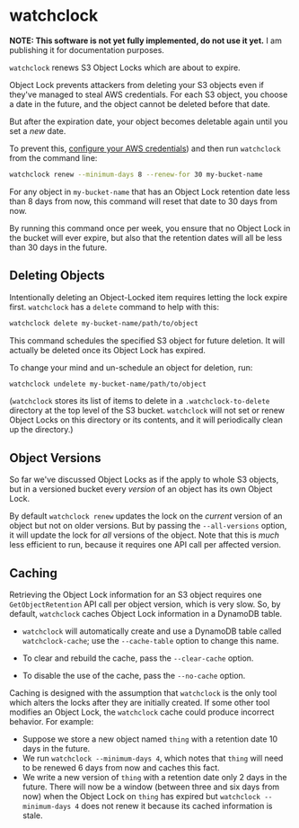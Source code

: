# watchclock

**NOTE: This software is not yet fully implemented, do not use it yet.** I am publishing it for documentation purposes.

`watchclock` renews S3 Object Locks which are about to expire.

Object Lock prevents attackers from deleting your S3 objects even if they've managed to steal AWS credentials. For each S3 object, you choose a date in the future, and the object cannot be deleted before that date. 

But after the expiration date, your object becomes deletable again until you set a _new_ date.

To prevent this, [configure your AWS credentials](https://docs.aws.amazon.com/cli/latest/userguide/cli-chap-configure.html)) and then run `watchclock` from the command line:

```sh
watchclock renew --minimum-days 8 --renew-for 30 my-bucket-name
```

For any object in `my-bucket-name` that has an Object Lock retention date less than 8 days from now, this command will reset that date to 30 days from now.

By running this command once per week, you ensure that no Object Lock in the bucket will ever expire, but also that the retention dates will all be less than 30 days in the future.

## Deleting Objects

Intentionally deleting an Object-Locked item requires letting the lock expire first. `watchclock` has a `delete` command to help with this:

```sh
watchclock delete my-bucket-name/path/to/object
```

This command schedules the specified S3 object for future deletion. It will actually be deleted once its Object Lock has expired.

To change your mind and un-schedule an object for deletion, run:

```sh
watchclock undelete my-bucket-name/path/to/object
```

(`watchclock` stores its list of items to delete in a `.watchclock-to-delete` directory at the top level of the S3 bucket. `watchclock` will not set or renew Object Locks on this directory or its contents, and it will periodically clean up the directory.)

## Object Versions

So far we've discussed Object Locks as if the apply to whole S3 objects, but in a versioned bucket every _version_ of an object has its own Object Lock.

By default `watchclock renew` updates the lock on the _current_ version of an object but not on older versions. But by passing the `--all-versions` option, it will update the lock for _all_ versions of the object. Note that this is _much_ less efficient to run, because it requires one API call per affected version.

## Caching

Retrieving the Object Lock information for an S3 object requires one `GetObjectRetention` API call per object version, which is very slow. So, by default, `watchclock` caches Object Lock information in a DynamoDB table.

- `watchclock` will automatically create and use a DynamoDB table called `watchclock-cache`; use the `--cache-table` option to change this name.

- To clear and rebuild the cache, pass the `--clear-cache` option.

- To disable the use of the cache, pass the `--no-cache` option.

Caching is designed with the assumption that `watchclock` is the only tool which alters the locks after they are initially created. If some other tool modifies an Object Lock, the `watchclock` cache could produce incorrect behavior. For example:

- Suppose we store a new object named `thing` with a retention date 10 days in the future.
- We run `watchclock --minimum-days 4`, which notes that `thing` will need to be renewed 6 days from now and caches this fact.
- We write a new version of `thing` with a retention date only 2 days in the future. There will now be a window (between three and six days from now) when the Object Lock on `thing` has expired but `watchclock --minimum-days 4` does not renew it because its cached information is stale.
